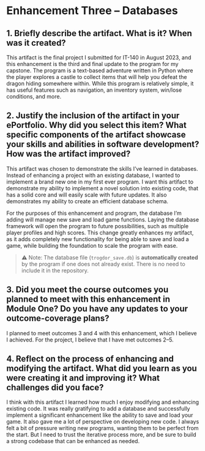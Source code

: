 # Enhancement Three – Databases

## 1. Briefly describe the artifact. What is it? When was it created?

This artifact is the final project I submitted for IT-140 in August 2023, and this enhancement is the third and final update to the program for my capstone. The program is a text-based adventure written in Python where the player explores a castle to collect items that will help you defeat the dragon hiding somewhere within. While this program is relatively simple, it has useful features such as navigation, an inventory system, win/lose conditions, and more.

## 2. Justify the inclusion of the artifact in your ePortfolio. Why did you select this item? What specific components of the artifact showcase your skills and abilities in software development? How was the artifact improved?

This artifact was chosen to demonstrate the skills I’ve learned in databases. Instead of enhancing a project with an existing database, I wanted to implement a brand new one in my first ever program. I want this artifact to demonstrate my ability to implement a novel solution into existing code, that has a solid core and will easily scale with future updates. It also demonstrates my ability to create an efficient database schema.

For the purposes of this enhancement and program, the database I’m adding will manage new save and load game functions. Laying the database framework will open the program to future possibilities, such as multiple player profiles and high scores. This change greatly enhances my artifact, as it adds completely new functionality for being able to save and load a game, while building the foundation to scale the program with ease.

> ⚠️ Note: The database file (`trogdor_save.db`) is **automatically created** by the program if one does not already exist. There is no need to include it in the repository.

## 3. Did you meet the course outcomes you planned to meet with this enhancement in Module One? Do you have any updates to your outcome-coverage plans?

I planned to meet outcomes 3 and 4 with this enhancement, which I believe I achieved. For the project, I believe that I have met outcomes 2–5.

## 4. Reflect on the process of enhancing and modifying the artifact. What did you learn as you were creating it and improving it? What challenges did you face?

I think with this artifact I learned how much I enjoy modifying and enhancing existing code. It was really gratifying to add a database and successfully implement a significant enhancement like the ability to save and load your game. It also gave me a lot of perspective on developing new code. I always felt a bit of pressure writing new programs, wanting them to be perfect from the start. But I need to trust the iterative process more, and be sure to build a strong codebase that can be enhanced as needed.
